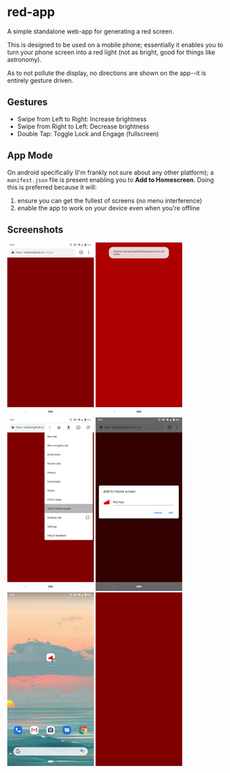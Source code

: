 # red-app
A simple standalone web-app for generating a red screen.

This is designed to be used on a mobile phone; essentially it enables you to turn your phone screen into a red light (not as bright, good for things like astronomy).

As to not pollute the display, no directions are shown on the app--it is entirely gesture driven.

## Gestures
- Swipe from Left to Right: Increase brightness
- Swipe from Right to Left: Decrease brightness
- Double Tap: Toggle Lock and Engage (fullscreen)

## App Mode
On android specifically (I'm frankly not sure about any other platform); a `manifest.json` file is present enabling you to **Add to Homescreen**. Doing this is preferred because it will:

1. ensure you can get the fullest of screens (no menu interference)
2. enable the app to work on your device even when you're offline

## Screenshots
<img src="https://raw.githubusercontent.com/u8sand/red-app/master/screenshots/ss1.png" width="200" />
<img src="https://raw.githubusercontent.com/u8sand/red-app/master/screenshots/ss2.png" width="200" />
<img src="https://raw.githubusercontent.com/u8sand/red-app/master/screenshots/ss3.png" width="200" />
<img src="https://raw.githubusercontent.com/u8sand/red-app/master/screenshots/ss4.png" width="200" />
<img src="https://raw.githubusercontent.com/u8sand/red-app/master/screenshots/ss5.png" width="200" />
<img src="https://raw.githubusercontent.com/u8sand/red-app/master/screenshots/ss6.png" width="200" />
